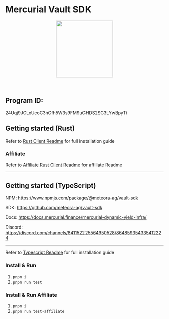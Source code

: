 # Mercurial Vault SDK

<p align="center">
<img align="center" src="https://app.meteora.ag/icons/logo.svg" width="180" height="180" />
</p>
<br>

## Program ID:

24Uqj9JCLxUeoC3hGfh5W3s9FM9uCHDS2SG3LYwBpyTi


## Getting started (Rust)
Refer to [Rust Client Readme](https://github.com/mercurial-finance/vault-sdk/blob/main/rust-client/README.md) for full installation guide

### Affiliate
Refer to [Affiliate Rust Client Readme](https://github.com/mercurial-finance/vault-periphery/tree/main/affiliate/rust-client) for affiliate Readme

<hr>

## Getting started (TypeScript)
NPM: https://www.npmjs.com/package/@meteora-ag/vault-sdk

SDK: https://github.com/meteora-ag/vault-sdk

Docs: https://docs.mercurial.finance/mercurial-dynamic-yield-infra/

Discord: https://discord.com/channels/841152225564950528/864859354335412224

<hr>

Refer to [Typescript Readme](https://github.com/meteora-ag/vault-sdk/blob/main/ts-client/README.md) for full installation guide

### Install & Run

1. `pnpm i`
2. `pnpm run test`

### Install & Run Affiliate
1. `pnpm i`
2. `pnpm run test-affiliate`